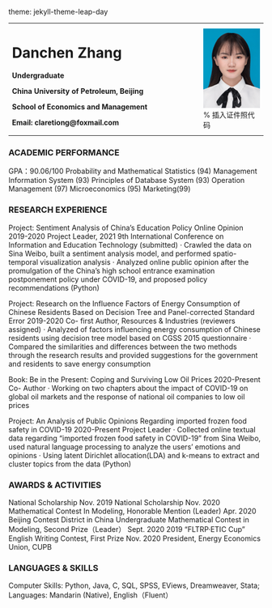 theme: jekyll-theme-leap-day
<table border="0">
  <tr>
    <td width="75%">
      <h1>Danchen Zhang</h1>
      <p><b>Undergraduate</b></p>
      <p><b>China University of Petroleum, Beijing</b></p>
      <p><b>School of Economics and Management</b></p>
      <p><b>Email: claretiong@foxmail.com</b></p>
    </td>
    <td width="25%">
      <img src="/zhengjianzhao.jpg" width="100%">      % 插入证件照代码
    </td>
  </tr>
</table>

### ACADEMIC PERFORMANCE
  GPA：90.06/100   Probability and Mathematical Statistics (94)  Management Information System (93) 
  Principles of Database System (93)  Operation Management (97)  Microeconomics (95)  Marketing(99)
  
### RESEARCH EXPERIENCE  
  Project: Sentiment Analysis of China’s Education Policy Online Opinion                   2019-2020
  Project Leader, 2021 9th International Conference on Information and Education Technology (submitted)
· Crawled the data on Sina Weibo, built a sentiment analysis model, and performed spatio-temporal visualization analysis
· Analyzed online public opinion after the promulgation of the China’s high school entrance examination postponement policy under COVID-19, and proposed policy recommendations (Python)

  Project: Research on the Influence Factors of Energy Consumption of Chinese Residents Based on Decision Tree and Panel-corrected Standard Error                                       2019-2020
Co- first Author, Resources & Industries (reviewers assigned)
· Analyzed of factors influencing energy consumption of Chinese residents using decision tree model based on CGSS 2015 questionnaire
· Compared the similarities and differences between the two methods through the research results and provided suggestions for the government and residents to save energy consumption

  Book: Be in the Present: Coping and Surviving Low Oil Prices                           2020-Present
  Co- Author
· Working on two chapters about the impact of COVID-19 on global oil markets and the response of national oil companies to low oil prices

  Project: An Analysis of Public Opinions Regarding imported frozen food safety in COVID-19  2020-Present
  Project Leader
· Collected online textual data regarding “imported frozen food safety in COVID-19” from Sina Weibo, used natural language processing to analyze the users’ emotions and opinions
· Using latent Dirichlet allocation(LDA) and k-means to extract and cluster topics from the data (Python)

### AWARDS & ACTIVITIES
  National Scholarship                                                                                      Nov. 2019
  National Scholarship                                                                                      Nov. 2020
  Mathematical Contest In Modeling, Honorable Mention (Leader)                                              Apr. 2020
  Beijing Contest District in China Undergraduate Mathematical Contest in Modeling, Second Prize（Leader）  Sept. 2020 
  2019 “FLTRP·ETIC Cup” English Writing Contest, First Prize                                                Nov. 2020
  President, Energy Economics Union, CUPB 

### LANGUAGES & SKILLS   
   Computer Skills: Python, Java, C, SQL, SPSS, EViews, Dreamweaver, Stata;
   Languages: Mandarin (Native), English（Fluent）
